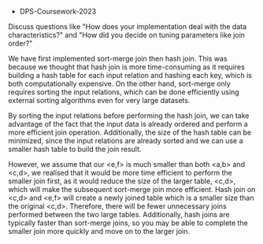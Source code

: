 * DPS-Coursework-2023

Discuss questions like "How does your implementation deal with the data characteristics?" and "How did you decide on tuning parameters like join order?"

We have first implemented sort-merge join then hash join. This was because we thought that hash join is more time-consuming as it requires building a hash table for each input relation and hashing each key, which is both computationally expensive. On the other hand, sort-merge only requires sorting the input relations, which can be done efficiently using external sorting algorithms even for very large datasets.

By sorting the input relations before performing the hash join, we can take advantage of the fact that the input data is already ordered and perform a more efficient join operation. Additionally, the size of the hash table can be minimized, since the input relations are already sorted and we can use a smaller hash table to build the join result.

However, we assume that our <e,f> is much smaller than both <a,b> and <c,d>, we realised that it would be more time efficient to perform the smaller join first, as it would reduce the size of the larger table, <c,d>, which will make the subsequent sort-merge join more efficient. Hash join on <c,d> and <e,f> will create a newly joined table which is a smaller size than the original <c,d>. Therefore, there will be fewer unnecessary joins performed between the two large tables. Additionally, hash joins are typically faster than sort-merge joins, so you may be able to complete the smaller join more quickly and move on to the larger join.